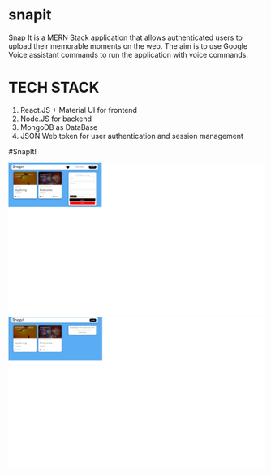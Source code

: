 # snapit

Snap It is a MERN Stack application that allows authenticated users to upload their memorable moments on the web. The aim is to use Google Voice assistant commands to run the application with voice commands.

# TECH STACK

1. React.JS + Material UI for frontend
2. Node.JS for backend
3. MongoDB as DataBase
4. JSON Web token for user authentication and session management

#SnapIt!

![plot](./client/src/images/readme4.png)
![plot](./client/src/images/readme1.png)
